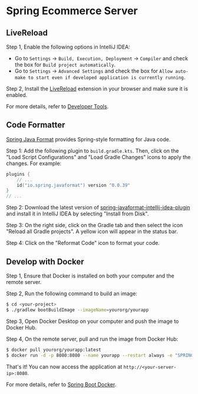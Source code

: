 # Spring Ecommerce Server

## LiveReload

Step 1, Enable the following options in IntelliJ IDEA:

- Go to `Settings` -> `Build, Execution, Deployment` -> `Compiler` and check the box for `Build project automatically`.
- Go to `Settings` -> `Advanced Settings` and check the box for `Allow auto-make to start even if developed application is currently running`.

Step 2, Install the [LiveReload](https://chrome.google.com/webstore/detail/livereload/jnihajbhpnppcggbcgedagnkighmdlei) extension in your browser and make sure it is enabled.

For more details, refer to [Developer Tools](https://docs.spring.io/spring-boot/docs/current/reference/html/using.html#using.devtools).

## Code Formatter

[Spring Java Format](https://github.com/spring-io/spring-javaformat) provides Spring-style formatting for Java code.

Step 1: Add the following plugin to `build.gradle.kts`. Then, click on the "Load Script Configurations" and "Load Gradle Changes" icons to apply the changes. For example:

```kotlin
plugins {
    // ...
    id("io.spring.javaformat") version "0.0.39"
}
// ...
```

Step 2: Download the latest version of [spring-javaformat-intellij-idea-plugin](https://repo1.maven.org/maven2/io/spring/javaformat/spring-javaformat-intellij-idea-plugin/0.0.39/) and install it in IntelliJ IDEA by selecting "Install from Disk".

Step 3: On the right side, click on the Gradle tab and then select the icon "Reload all Gradle projects". A yellow icon will appear in the status bar.

Step 4: Click on the "Reformat Code" icon to format your code.

## Develop with Docker

Step 1, Ensure that Docker is installed on both your computer and the remote server.

Step 2, Run the following command to build an image:

```bash
$ cd <your-project>
$ ./gradlew bootBuildImage --imageName=yourorg/yourapp
```

Step 3, Open Docker Desktop on your computer and push the image to Docker Hub.

Step 4, On the remote server, pull and run the image from Docker Hub:

```bash
$ docker pull yourorg/yourapp:latest
$ docker run -d -p 8080:8080 --name yourapp --restart always -e "SPRING_PROFILES_ACTIVE=prod" yourorg/yourapp:latest
```

That's it! You can now access the application at `http://<your-server-ip>:8080`.

For more details, refer to [Spring Boot Docker](https://spring.io/guides/topicals/spring-boot-docker/).